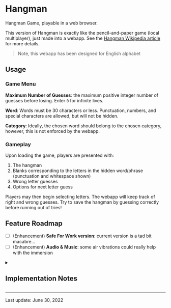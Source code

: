 # Hangman

Hangman Game, playable in a web browser.

This version of Hangman is exactly like the pencil-and-paper game (local multiplayer), just made into a webapp.
See the [Hangman Wikipedia article](https://en.wikipedia.org/wiki/Hangman_(game)) for more details.

> Note, this webapp has been designed for English alphabet

## Usage

### Game Menu

**Maximum Number of Guesses**: the maximum positive integer number of guesses before losing. Enter `0` for infinite lives.

**Word**: Words must be 30 characters or less. Punctuation, numbers, and special characters are allowed, but will not be hidden.

**Category**: Ideally, the chosen word should belong to the chosen category, however, this is not enforced by the webapp.

### Gameplay

Upon loading the game, players are presented with:

1. The hangman
2. Blanks corresponding to the letters in the hidden word/phrase (punctuation and whitespace shown)
3. Wrong letter guesses
4. Options for next letter guess

Players may then begin selecting letters.
The webapp will keep track of right and wrong guesses.
Try to save the hangman by guessing correctly before running out of tries!

## Feature Roadmap

- [ ] (Enhancement) **Safe For Work version**:
current version is a tad bit macabre...
- [ ] (Enhancement) **Audio & Music**:
some air vibrations could really help with the immersion

<details><summary><h2>Implementation Notes</h2></summary>

This is my first serious attempt to develop a fully-functioning, well-tested webapp using Svelte.
I figured implementing hangman was a good place to start,
but it turned out to be much more complicated than I thought.
Front-end webdev is a bizarre world, but I'm getting used to it.

**Hangman**: Instead of filling in the hangman as you would on pencil and paper,
the webapp shows a live hangman on a platform. If players run out of lives, the platform drops, and then the hangmang suspends and dies (┬┬﹏┬┬)

It would be cool if the rope was tied to the 'g' in 'Hangman', and when the rope drops, the background fades to black and you only see a spot light on the hanged man and a 'Play Again' button. Not sure how to implement that just yet.

**Tech Stack**: 
- [Svelte](https://svelte.dev/)
- [Vite](https://vitejs.dev/)
- [TypeScript](https://www.typescriptlang.org/)
- [Tailwind](https://tailwindcss.com/)
- [PNpM](https://pnpm.io/)
- [MatterJS](https://brm.io/matter-js/)

</details>

---
Last update: June 30, 2022
